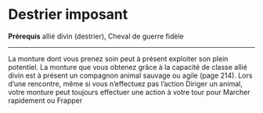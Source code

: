 # Destrier imposant

<p><strong>Prérequis</strong> allié divin (destrier), Cheval de guerre fidèle</p>
<hr>
<p>La monture dont vous prenez soin peut à présent exploiter son plein potentiel. La monture que vous obtenez grâce à la capacité de classe allié divin est à présent un compagnon animal sauvage ou agile (page 214). Lors d’une rencontre, même si vous n’effectuez pas l’action Diriger un animal, votre monture peut toujours effectuer une action à votre tour pour Marcher rapidement ou Frapper</p>